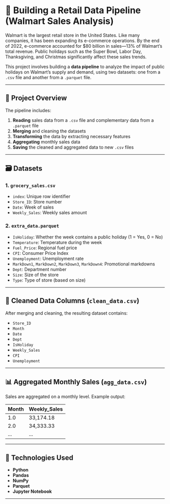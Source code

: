# 🛒 Building a Retail Data Pipeline (Walmart Sales Analysis)

Walmart is the largest retail store in the United States. Like many companies, it has been expanding its e-commerce operations. By the end of 2022, e-commerce accounted for $80 billion in sales—13% of Walmart’s total revenue. Public holidays such as the Super Bowl, Labor Day, Thanksgiving, and Christmas significantly affect these sales trends.

This project involves building a **data pipeline** to analyze the impact of public holidays on Walmart’s supply and demand, using two datasets: one from a `.csv` file and another from a `.parquet` file.

---

## 📁 Project Overview

The pipeline includes:

1. **Reading** sales data from a `.csv` file and complementary data from a `.parquet` file
2. **Merging** and cleaning the datasets
3. **Transforming** the data by extracting necessary features
4. **Aggregating** monthly sales data
5. **Saving** the cleaned and aggregated data to new `.csv` files

---

## 🗃️ Datasets

### 1. `grocery_sales.csv`
- `index`: Unique row identifier  
- `Store_ID`: Store number  
- `Date`: Week of sales  
- `Weekly_Sales`: Weekly sales amount  

### 2. `extra_data.parquet`
- `IsHoliday`: Whether the week contains a public holiday (1 = Yes, 0 = No)  
- `Temperature`: Temperature during the week  
- `Fuel_Price`: Regional fuel price  
- `CPI`: Consumer Price Index  
- `Unemployment`: Unemployment rate  
- `MarkDown1`, `MarkDown2`, `MarkDown3`, `MarkDown4`: Promotional markdowns  
- `Dept`: Department number  
- `Size`: Size of the store  
- `Type`: Type of store (based on size)  

---

## 🧼 Cleaned Data Columns (`clean_data.csv`)

After merging and cleaning, the resulting dataset contains:

- `Store_ID`  
- `Month`
- `Date`
- `Dept`  
- `IsHoliday`  
- `Weekly_Sales`  
- `CPI`  
- `Unemployment`  

---

## 📊 Aggregated Monthly Sales (`agg_data.csv`)

Sales are aggregated on a monthly level. Example output:

| Month | Weekly_Sales     |
|-------|------------------|
| 1.0   | 33,174.18        |
| 2.0   | 34,333.33        |
| ...   | ...              |

---

## 🧪 Technologies Used

- **Python**
- **Pandas**
- **NumPy**
- **Parquet**
- **Jupyter Notebook** 

---



